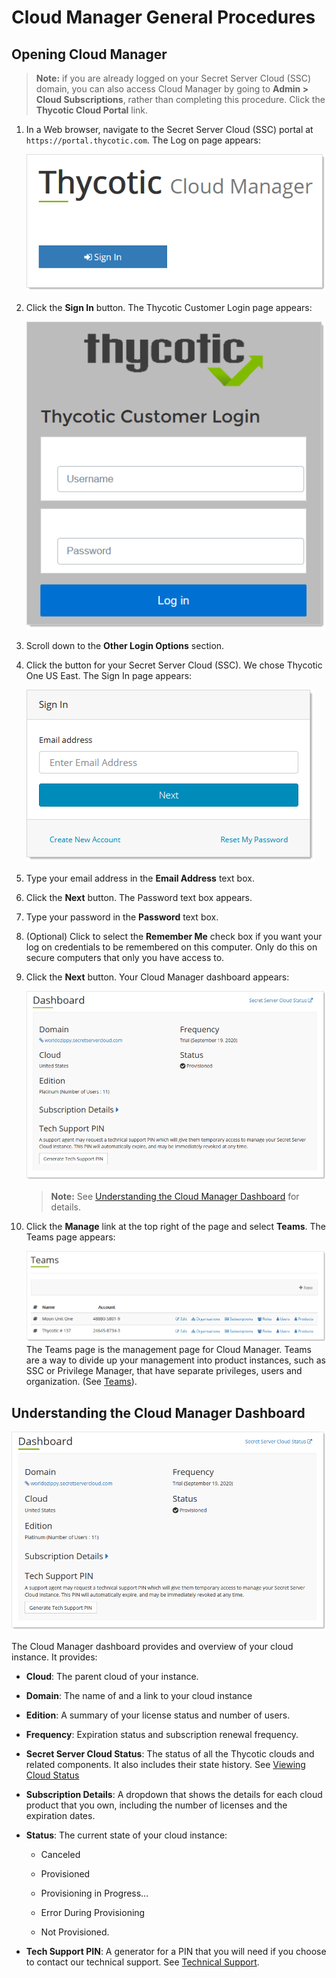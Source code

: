 [title]: # (Cloud Manager General Procedures)
[tags]: # (Cloud Manager)
[priority]: # (1000)

# Cloud Manager General Procedures

## Opening Cloud Manager

> **Note:**  if you are already logged on your Secret Server Cloud (SSC) domain, you can also access Cloud Manager by going to **Admin \> Cloud Subscriptions**, rather than completing this procedure. Click the **Thycotic Cloud Portal** link.

1. In a Web browser, navigate to the Secret Server Cloud (SSC) portal at `https://portal.thycotic.com`. The Log on page appears:

   ![image-20200821111201050](images/image-20200821111201050.png)

1. Click the **Sign In** button. The Thycotic Customer Login page appears:

   ![image-20200821111355089](images/image-20200821111355089.png)

1. Scroll down to the **Other Login Options** section.

1. Click the button for your Secret Server Cloud (SSC). We chose Thycotic One US East. The Sign In page appears:

   ![image-20200821112008374](images/image-20200821112008374.png)

1. Type your email address in the **Email Address** text box.

1. Click the **Next** button. The Password text box appears.

1. Type your password in the **Password** text box.

1. (Optional) Click to select the **Remember Me** check box if you want your log on credentials to be remembered on this computer. Only do this on secure computers that only you have access to.

1. Click the **Next** button. Your Cloud Manager dashboard appears:

   ![image-20200821112448071](images/image-20200821112448071.png)

   > **Note:** See [Understanding the Cloud Manager Dashboard](#understanding-the-cloud-manager-dashboard) for details.

1. Click the **Manage** link at the top right of the page and select **Teams**. The Teams page appears:

   ![image-20200821113653381](images/image-20200821113653381.png)
   The Teams page is the management page for Cloud Manager. Teams are a way to divide up your management into product instances, such as SSC or Privilege Manager, that have separate privileges, users and organization.  (See [Teams](../teams/index.md)).

## Understanding the Cloud Manager Dashboard

![image-20200821112448071](images/image-20200821112448071.png)

The Cloud Manager dashboard provides and overview of your cloud instance. It provides:

- **Cloud**: The parent cloud of your instance.

- **Domain**: The name of and a link to your cloud instance

- **Edition**: A summary of your license status and number of users.

- **Frequency**: Expiration status and subscription renewal frequency.

- **Secret Server Cloud Status**: The status of all the Thycotic clouds and related components. It also includes their state history. See [Viewing Cloud Status](#viewing-cloud-status)

- **Subscription Details**: A dropdown that shows the details for each cloud product that you own, including the number of licenses and the expiration dates.

- **Status**: The current state of your cloud instance:

  - Canceled

  - Provisioned

  - Provisioning in Progress…

  - Error During Provisioning

  - Not Provisioned.

- **Tech Support PIN**: A generator for a PIN that you will need if you choose to contact our technical support. See [Technical Support](../help/tech-support/index.md).
